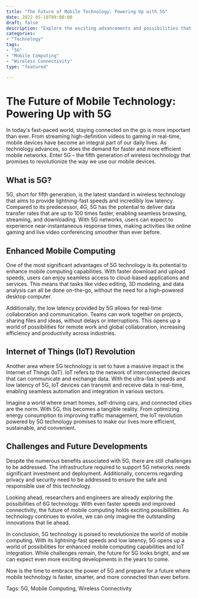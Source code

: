 ```yaml
--- 
title: "The Future of Mobile Technology: Powering Up with 5G" 
date: 2022-05-18T09:00:00 
draft: false 
description: "Explore the exciting advancements and possibilities that 5G technology brings to the world of mobile computing." 
categories: 
- "Technology" 
tags: 
- "5G" 
- "Mobile Computing" 
- "Wireless Connectivity" 
type: "featured" 

---
```


# The Future of Mobile Technology: Powering Up with 5G

In today's fast-paced world, staying connected on the go is more important than ever. From streaming high-definition videos to gaming in real-time, mobile devices have become an integral part of our daily lives. As technology advances, so does the demand for faster and more efficient mobile networks. Enter 5G – the fifth generation of wireless technology that promises to revolutionize the way we use our mobile devices.

## What is 5G?

5G, short for fifth generation, is the latest standard in wireless technology that aims to provide lightning-fast speeds and incredibly low latency. Compared to its predecessor, 4G, 5G has the potential to deliver data transfer rates that are up to 100 times faster, enabling seamless browsing, streaming, and downloading. With 5G networks, users can expect to experience near-instantaneous response times, making activities like online gaming and live video conferencing smoother than ever before.

## Enhanced Mobile Computing

One of the most significant advantages of 5G technology is its potential to enhance mobile computing capabilities. With faster download and upload speeds, users can enjoy seamless access to cloud-based applications and services. This means that tasks like video editing, 3D modeling, and data analysis can all be done on-the-go, without the need for a high-powered desktop computer.

Additionally, the low latency provided by 5G allows for real-time collaboration and communication. Teams can work together on projects, sharing files and ideas, without delays or interruptions. This opens up a world of possibilities for remote work and global collaboration, increasing efficiency and productivity across industries.

## Internet of Things (IoT) Revolution

Another area where 5G technology is set to have a massive impact is the Internet of Things (IoT). IoT refers to the network of interconnected devices that can communicate and exchange data. With the ultra-fast speeds and low latency of 5G, IoT devices can transmit and receive data in real-time, enabling seamless automation and integration in various sectors.

Imagine a world where smart homes, self-driving cars, and connected cities are the norm. With 5G, this becomes a tangible reality. From optimizing energy consumption to improving traffic management, the IoT revolution powered by 5G technology promises to make our lives more efficient, sustainable, and convenient.

## Challenges and Future Developments

Despite the numerous benefits associated with 5G, there are still challenges to be addressed. The infrastructure required to support 5G networks needs significant investment and deployment. Additionally, concerns regarding privacy and security need to be addressed to ensure the safe and responsible use of this technology.

Looking ahead, researchers and engineers are already exploring the possibilities of 6G technology. With even faster speeds and improved connectivity, the future of mobile computing holds exciting possibilities. As technology continues to evolve, we can only imagine the outstanding innovations that lie ahead.

In conclusion, 5G technology is poised to revolutionize the world of mobile computing. With its lightning-fast speeds and low latency, 5G opens up a world of possibilities for enhanced mobile computing capabilities and IoT integration. While challenges remain, the future for 5G looks bright, and we can expect even more exciting developments in the years to come.

Now is the time to embrace the power of 5G and prepare for a future where mobile technology is faster, smarter, and more connected than ever before.

Tags: 5G, Mobile Computing, Wireless Connectivity
